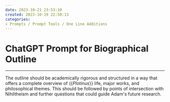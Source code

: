 ```yaml
---
date: 2023-10-21 23:53:10
created: 2023-10-19 22:50:13
categories:
- Prompts / Prompt Tools / One Line Additions
---
```


# ChatGPT Prompt for Biographical Outline

* * *

The outline should be academically rigorous and structured in a way that offers a complete overview of {{_Plotinus_}} life, major works, and philosophical themes. This should be followed by points of intersection with Nihiltheism and further questions that could guide Adam's future research.